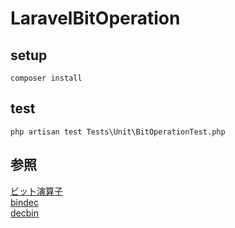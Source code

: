 # LaravelBitOperation  
  
## setup  
```
composer install
```
  
## test  
```
php artisan test Tests\Unit\BitOperationTest.php
```
  
## 参照  
[ビット演算子](https://www.php.net/manual/ja/language.operators.bitwise.php)  
[bindec](https://www.php.net/manual/ja/function.bindec.php)  
[decbin](https://www.php.net/manual/ja/function.decbin.php)  
